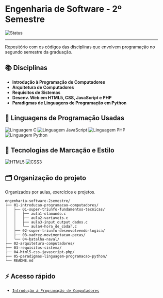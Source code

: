 # Engenharia de Software - 2º Semestre

![Status](https://img.shields.io/badge/Status-Em_Andamento-yellow)
<!-- Troque "Concluído" e a cor conforme o status:  
     Concluído → brightgreen 
     Em Andamento: yellow  
     Pausado: orange  
     Cancelado: red -->

---

Repositório com os códigos das disciplinas que envolvem programação no segundo semestre da graduação.

## 📚 Disciplinas

- **Introdução à Programação de Computadores**
- **Arquitetura de Computadores**
- **Requisitos de Sistemas**
- **Desenv. Web em HTML5, CSS, JavaScript e PHP**
- **Paradigmas de Linguagens de Programação em Python**

## 🧠 Linguagens de Programação Usadas

![Linguagem C](https://img.shields.io/badge/C-Introducao_Programacao-blue)
![Linguagem JavaScript](https://img.shields.io/badge/JavaScript-Desenvolvimento_Web-yellow)
![Linguagem PHP](https://img.shields.io/badge/PHP-Desenvolvimento_Web-blueviolet)
![Linguagem Python](https://img.shields.io/badge/Python-Paradigmas-lightgrey)

## 🎨 Tecnologias de Marcação e Estilo

![HTML5](https://img.shields.io/badge/HTML5-Marcação-orange)
![CSS3](https://img.shields.io/badge/CSS3-Estilização-blue)

## 🗂️ Organização do projeto

Organizados por aulas, exercícios e projetos.

```plaintext
engenharia-software-2semestre/
├── 01-introducao-programacao-computadores/
│   ├── 01-super-triunfo-fundamentos-tecnicas/
│   │   ├── aula1-olamundo.c
│   │   ├── aula2-variaveis.c
│   │   ├── aula3-input_output_dados.c
│   │   └── aula4-hora_de_codar.c
│   ├── 02-super-triunfo-desenvolvendo-logica/
│   ├── 03-xadrez-movimentacao-pecas/
│   └── 04-batalha-naval/
├── 02-arquitetura-computadores/
├── 03-requisitos-sistema/
├── 04-html5-css-javascript-php/
├── 05-paradigmas-linguagem-programacao-python/
└── README.md
```

## ⚡ Acesso rápido

- [`Introdução à Programação de Computadores`](./01-introducao-programacao-computadores/01-super-triunfo-fundamentos-tecnicas/)